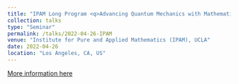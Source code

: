 ```yaml
---
title: "IPAM Long Program <q>Advancing Quantum Mechanics with Mathematics and Statistics</q>, 2022"
collection: talks
type: "Seminar"
permalink: /talks/2022-04-26-IPAM
venue: "Institute for Pure and Applied Mathematics (IPAM), UCLA"
date: 2022-04-26
location: "Los Angeles, CA, US"
---
```


[More information here](https://www.ipam.ucla.edu/programs/long-programs/advancing-quantum-mechanics-with-mathematics-and-statistics/?tab=seminar-series)
